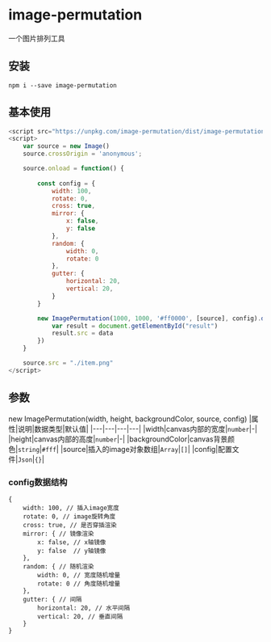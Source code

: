 # image-permutation
一个图片排列工具

## 安装
```shell
npm i --save image-permutation
```

## 基本使用
``` javascript
<script src="https://unpkg.com/image-permutation/dist/image-permutation.umd.js"></script>
<script>
    var source = new Image()
    source.crossOrigin = 'anonymous';

    source.onload = function() {
        
        const config = {
            width: 100,
            rotate: 0,
            cross: true,
            mirror: {
                x: false,
                y: false
            },
            random: {
                width: 0,
                rotate: 0
            },
            gutter: {
                horizontal: 20,
                vertical: 20,
            }
        }

        new ImagePermutation(1000, 1000, '#ff0000', [source], config).draw().then(data => {
            var result = document.getElementById("result")
            result.src = data
        })
    }

    source.src = "./item.png"
</script>
```
## 参数
new ImagePermutation(width, height, backgroundColor, source, config)
|属性|说明|数据类型|默认值|
|---|---|---|---|
|width|canvas内部的宽度|`number`|-|
|height|canvas内部的高度|`number`|-|
|backgroundColor|canvas背景颜色|`string`|`#fff`|
|source|插入的image对象数组|`Array`|`[]`|
|config|配置文件|`Json`|`{}`|

### config数据结构
```son
{
    width: 100, // 插入image宽度
    rotate: 0, // image旋转角度
    cross: true, // 是否穿插渲染
    mirror: { // 镜像渲染
        x: false, // x轴镜像
        y: false  // y轴镜像
    },
    random: { // 随机渲染
        width: 0, // 宽度随机增量
        rotate: 0 // 角度随机增量
    },
    gutter: { // 间隔
        horizontal: 20, // 水平间隔
        vertical: 20, // 垂直间隔
    }
}
```